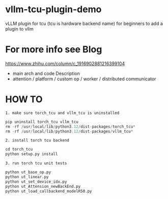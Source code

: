 # vllm-tcu-plugin-demo
vLLM plugin for tcu (tcu is hardware backend name) for beginners to add a plugin to vllm 

# For more info see Blog 
https://www.zhihu.com/column/c_1916902881216399104 
+ main arch and code Description
+ attention / platform / custom op / worker / distributed communicator 

# HOW TO 
 ```
 1. make sure torch_tcu and vllm_tcu is uninstalled
 ```

```python
pip uninstall torch_tcu vllm_tcu
rm -rf /usr/local/lib/python3.12/dist-packages/torch_tcu*
rm -rf /usr/local/lib/python3.12/dist-packages/vllm_tcu*
```

 ```
 2. install torch tcu backend 
 ```

```python
cd torch_tcu
python setup.py install 
```

 ```
 3. run torch tcu unit tests
 ```

```python
python ut_base_op.py
python ut_linear.py
python ut_set_device_idx.py
python ut_Attension_newBackEnd.py
python ut_load_callbackend_modelR50.py
```

